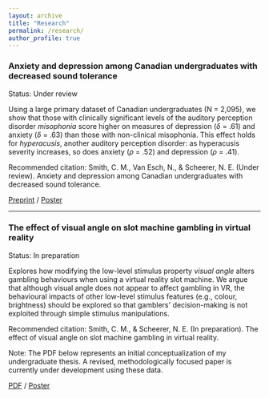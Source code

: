 ```yaml
---
layout: archive
title: "Research"
permalink: /research/
author_profile: true
---
```


### Anxiety and depression among Canadian undergraduates with decreased sound tolerance

Status: Under review

Using a large primary dataset of Canadian undergraduates (N = 2,095), we show that those with clinically significant levels of the auditory perception disorder *misophonia* score higher on measures of depression (*δ* = .61) and anxiety (*δ* = .63) than those with non-clinical misophonia. This effect holds for *hyperacusis*, another auditory perception disorder: as hyperacusis severity increases, so does anxiety (*ρ* = .52) and depression (*ρ* = .41).

Recommended citation: Smith, C. M., Van Esch, N., & Scheerer, N. E. (Under review). Anxiety and depression among Canadian undergraduates with decreased sound tolerance. 

[Preprint](/assets/pdfs/Smith_etal_DST_Depression_Anxiety.pdf) / [Poster](/assets/pdfs/Smith_Carter_SONA2025.pdf)

---

### The effect of visual angle on slot machine gambling in virtual reality

Status: In preparation

Explores how modifying the low-level stimulus property *visual angle* alters gambling behaviours when using a virtual reality slot machine. We argue that although visual angle does not appear to affect gambling in VR, the behavioural impacts of other low-level stimulus features (e.g., colour, brightness) should be explored so that gamblers' decision-making is not exploited through simple stimulus manipulations.

Recommended citation: Smith, C. M., & Scheerer, N. E. (In preparation). The effect of visual angle on slot machine gambling in virtual reality.

Note: The PDF below represents an initial conceptualization of my undergraduate thesis. A revised, methodologically focused paper is currently under development using these data.

[PDF](/assets/pdfs/Smith_Scheerer_UG_Thesis.pdf) / [Poster](/assets/pdfs/Smith_Carter_PS499.pdf)

